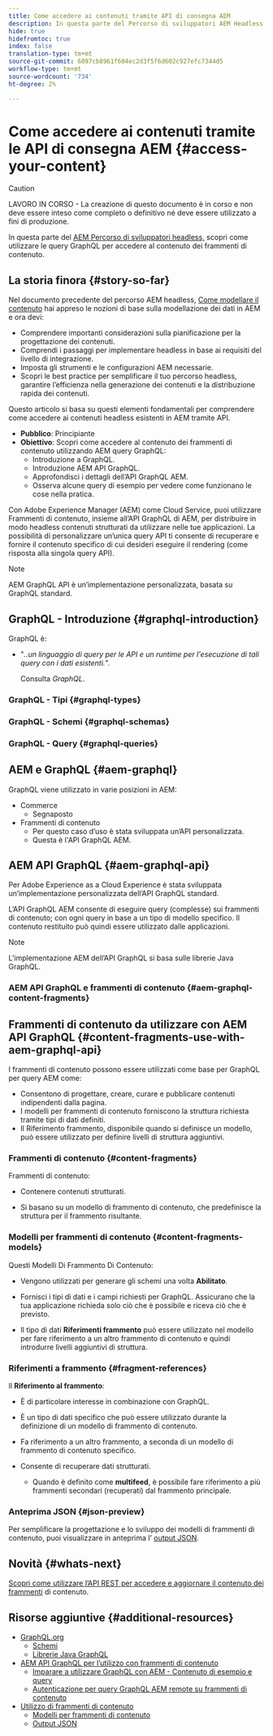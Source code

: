 ```yaml
---
title: Come accedere ai contenuti tramite API di consegna AEM
description: In questa parte del Percorso di sviluppatori AEM Headless, scopri come utilizzare le query GraphQL per accedere al contenuto dei frammenti di contenuto.
hide: true
hidefromtoc: true
index: false
translation-type: tm+mt
source-git-commit: 6097cb8961f604ec2d3f5f6d602c927efc7344d5
workflow-type: tm+mt
source-wordcount: '734'
ht-degree: 2%

---
```



# Come accedere ai contenuti tramite le API di consegna AEM {#access-your-content}

>[!CAUTION]
>
>LAVORO IN CORSO - La creazione di questo documento è in corso e non deve essere inteso come completo o definitivo né deve essere utilizzato a fini di produzione.

In questa parte del [AEM Percorso di sviluppatori headless,](#overview.md) scopri come utilizzare le query GraphQL per accedere al contenuto dei frammenti di contenuto.

## La storia finora {#story-so-far}

Nel documento precedente del percorso AEM headless, [Come modellare il contenuto](model-your-content.md) hai appreso le nozioni di base sulla modellazione dei dati in AEM e ora devi:

* Comprendere importanti considerazioni sulla pianificazione per la progettazione dei contenuti.
* Comprendi i passaggi per implementare headless in base ai requisiti del livello di integrazione.
* Imposta gli strumenti e le configurazioni AEM necessarie.
* Scopri le best practice per semplificare il tuo percorso headless, garantire l’efficienza nella generazione dei contenuti e la distribuzione rapida dei contenuti.

Questo articolo si basa su questi elementi fondamentali per comprendere come accedere ai contenuti headless esistenti in AEM tramite API.

* **Pubblico**: Principiante
* **Obiettivo**: Scopri come accedere al contenuto dei frammenti di contenuto utilizzando AEM query GraphQL:
   * Introduzione a GraphQL.
   * Introduzione AEM API GraphQL.
   * Approfondisci i dettagli dell’API GraphQL AEM.
   * Osserva alcune query di esempio per vedere come funzionano le cose nella pratica.

Con Adobe Experience Manager (AEM) come Cloud Service, puoi utilizzare Frammenti di contenuto, insieme all’API GraphQL di AEM, per distribuire in modo headless contenuti strutturati da utilizzare nelle tue applicazioni. La possibilità di personalizzare un’unica query API ti consente di recuperare e fornire il contenuto specifico di cui desideri eseguire il rendering (come risposta alla singola query API).

>[!NOTE]
>AEM GraphQL API è un’implementazione personalizzata, basata su GraphQL standard.

## GraphQL - Introduzione {#graphql-introduction}

GraphQL è:

* &quot;*..un linguaggio di query per le API e un runtime per l&#39;esecuzione di tali query con i dati esistenti.*&quot;.

   Consulta *GraphQL*.

### GraphQL - Tipi {#graphql-types}

### GraphQL - Schemi {#graphql-schemas}

### GraphQL - Query {#graphql-queries}

## AEM e GraphQL {#aem-graphql}

GraphQL viene utilizzato in varie posizioni in AEM:

* Commerce
   * Segnaposto
* Frammenti di contenuto
   * Per questo caso d’uso è stata sviluppata un’API personalizzata.
   * Questa è l&#39;API GraphQL AEM.

## AEM API GraphQL {#aem-graphql-api}

Per Adobe Experience as a Cloud Experience è stata sviluppata un’implementazione personalizzata dell’API GraphQL standard.

L’API GraphQL AEM consente di eseguire query (complesse) sui frammenti di contenuto; con ogni query in base a un tipo di modello specifico. Il contenuto restituito può quindi essere utilizzato dalle applicazioni.

>[!NOTE]
>
>L’implementazione AEM dell’API GraphQL si basa sulle librerie Java GraphQL.

### AEM API GraphQL e frammenti di contenuto {#aem-graphql-content-fragments}

## Frammenti di contenuto da utilizzare con AEM API GraphQL {#content-fragments-use-with-aem-graphql-api}

I frammenti di contenuto possono essere utilizzati come base per GraphQL per query AEM come:

* Consentono di progettare, creare, curare e pubblicare contenuti indipendenti dalla pagina.
* I modelli per frammenti di contenuto forniscono la struttura richiesta tramite tipi di dati definiti.
* Il Riferimento frammento, disponibile quando si definisce un modello, può essere utilizzato per definire livelli di struttura aggiuntivi.

### Frammenti di contenuto {#content-fragments}

Frammenti di contenuto:

* Contenere contenuti strutturati.

* Si basano su un modello di frammento di contenuto, che predefinisce la struttura per il frammento risultante.

### Modelli per frammenti di contenuto {#content-fragments-models}

Questi Modelli Di Frammento Di Contenuto:

* Vengono utilizzati per generare gli schemi una volta **Abilitato**.

* Fornisci i tipi di dati e i campi richiesti per GraphQL. Assicurano che la tua applicazione richieda solo ciò che è possibile e riceva ciò che è previsto.

* Il tipo di dati **Riferimenti frammento** può essere utilizzato nel modello per fare riferimento a un altro frammento di contenuto e quindi introdurre livelli aggiuntivi di struttura.

### Riferimenti a frammento {#fragment-references}

Il **Riferimento al frammento**:

* È di particolare interesse in combinazione con GraphQL.

* È un tipo di dati specifico che può essere utilizzato durante la definizione di un modello di frammento di contenuto.

* Fa riferimento a un altro frammento, a seconda di un modello di frammento di contenuto specifico.

* Consente di recuperare dati strutturati.

   * Quando è definito come **multifeed**, è possibile fare riferimento a più frammenti secondari (recuperati) dal frammento principale.

### Anteprima JSON {#json-preview}

Per semplificare la progettazione e lo sviluppo dei modelli di frammenti di contenuto, puoi visualizzare in anteprima l’ [output JSON](/help/assets/content-fragments/content-fragments-json-preview.md).

## Novità {#whats-next}

[Scopri come utilizzare l’API REST per accedere e aggiornare il contenuto dei frammenti](/help/implementing/developing/headless-journey/update-your-content.md) di contenuto.

## Risorse aggiuntive {#additional-resources}

* [GraphQL.org](https://graphql.org)
   * [Schemi](https://graphql.org/learn/schema/)
   * [Librerie Java GraphQL](https://graphql.org/code/#java)
* [AEM API GraphQL per l’utilizzo con frammenti di contenuto](/help/assets/content-fragments/graphql-api-content-fragments.md)
   * [Imparare a utilizzare GraphQL con AEM - Contenuto di esempio e query](/help/assets/content-fragments/content-fragments-graphql-samples.md)
   * [Autenticazione per query GraphQL AEM remote su frammenti di contenuto](/help/assets/content-fragments/graphql-authentication-content-fragments.md)
* [Utilizzo di frammenti di contenuto](/help/assets/content-fragments/content-fragments.md)
   * [Modelli per frammenti di contenuto](/help/assets/content-fragments/content-fragments-models.md)
   * [Output JSON](/help/assets/content-fragments/content-fragments-json-preview.md)
